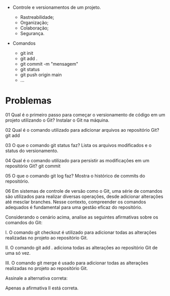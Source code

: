 - Controle e versionamentos de um projeto.
	- Rastreabilidade;
	- Organização;
	- Colaboração;
	- Segurança.


- Comandos
	- git init
	- git add .
	- git commit -m "mensagem"
	- git status
	- git push origin main
	- ...

#  Problemas

01
Qual é o primeiro passo para começar o versionamento de código em um projeto utilizando o Git?
Instalar o Git na máquina.​

02
Qual é o comando utilizado para adicionar arquivos ao repositório Git?
git add​

03
O que o comando git status faz?
Lista os arquivos modificados e o status do versionamento.​

04
Qual é o comando utilizado para persistir as modificações em um repositório Git?
git commit​

05
O que o comando git log faz?
Mostra o histórico de commits do repositório.​

06
Em sistemas de controle de versão como o Git, uma série de comandos são utilizados para realizar diversas operações, desde adicionar alterações até mesclar branches. Nesse contexto, compreender os comandos adequados é fundamental para uma gestão eficaz do repositório.

Considerando o cenário acima, analise as seguintes afirmativas sobre os comandos do Git:

I. O comando git checkout é utilizado para adicionar todas as alterações realizadas no projeto ao repositório Git.

II. O comando git add . adiciona todas as alterações ao repositório Git de uma só vez.

III. O comando git merge é usado para adicionar todas as alterações realizadas no projeto ao repositório Git.

Assinale a alternativa correta:

Apenas a afirmativa II está correta.​